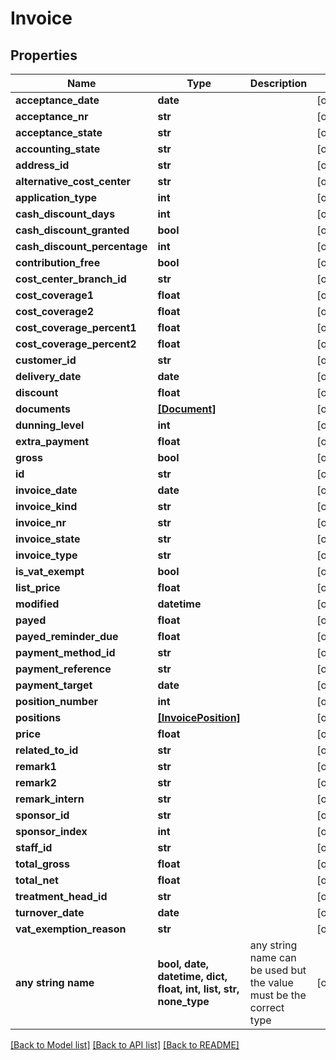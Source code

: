 # Invoice


## Properties
Name | Type | Description | Notes
------------ | ------------- | ------------- | -------------
**acceptance_date** | **date** |  | [optional] 
**acceptance_nr** | **str** |  | [optional] 
**acceptance_state** | **str** |  | [optional] 
**accounting_state** | **str** |  | [optional] 
**address_id** | **str** |  | [optional] 
**alternative_cost_center** | **str** |  | [optional] 
**application_type** | **int** |  | [optional] 
**cash_discount_days** | **int** |  | [optional] 
**cash_discount_granted** | **bool** |  | [optional] 
**cash_discount_percentage** | **int** |  | [optional] 
**contribution_free** | **bool** |  | [optional] 
**cost_center_branch_id** | **str** |  | [optional] 
**cost_coverage1** | **float** |  | [optional] 
**cost_coverage2** | **float** |  | [optional] 
**cost_coverage_percent1** | **float** |  | [optional] 
**cost_coverage_percent2** | **float** |  | [optional] 
**customer_id** | **str** |  | [optional] 
**delivery_date** | **date** |  | [optional] 
**discount** | **float** |  | [optional] 
**documents** | [**[Document]**](Document.md) |  | [optional] 
**dunning_level** | **int** |  | [optional] 
**extra_payment** | **float** |  | [optional] 
**gross** | **bool** |  | [optional] 
**id** | **str** |  | [optional] 
**invoice_date** | **date** |  | [optional] 
**invoice_kind** | **str** |  | [optional] 
**invoice_nr** | **str** |  | [optional] 
**invoice_state** | **str** |  | [optional] 
**invoice_type** | **str** |  | [optional] 
**is_vat_exempt** | **bool** |  | [optional] 
**list_price** | **float** |  | [optional] 
**modified** | **datetime** |  | [optional] 
**payed** | **float** |  | [optional] 
**payed_reminder_due** | **float** |  | [optional] 
**payment_method_id** | **str** |  | [optional] 
**payment_reference** | **str** |  | [optional] 
**payment_target** | **date** |  | [optional] 
**position_number** | **int** |  | [optional] 
**positions** | [**[InvoicePosition]**](InvoicePosition.md) |  | [optional] 
**price** | **float** |  | [optional] 
**related_to_id** | **str** |  | [optional] 
**remark1** | **str** |  | [optional] 
**remark2** | **str** |  | [optional] 
**remark_intern** | **str** |  | [optional] 
**sponsor_id** | **str** |  | [optional] 
**sponsor_index** | **int** |  | [optional] 
**staff_id** | **str** |  | [optional] 
**total_gross** | **float** |  | [optional] 
**total_net** | **float** |  | [optional] 
**treatment_head_id** | **str** |  | [optional] 
**turnover_date** | **date** |  | [optional] 
**vat_exemption_reason** | **str** |  | [optional] 
**any string name** | **bool, date, datetime, dict, float, int, list, str, none_type** | any string name can be used but the value must be the correct type | [optional]

[[Back to Model list]](../README.md#documentation-for-models) [[Back to API list]](../README.md#documentation-for-api-endpoints) [[Back to README]](../README.md)


